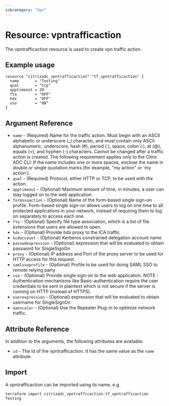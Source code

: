 ```yaml
---
subcategory: "Vpn"
---
```


# Resource: vpntrafficaction

The vpntrafficaction resource is used to create vpn traffic action.


## Example usage

```hcl
resource "citrixadc_vpntrafficaction" "tf_vpntrafficaction" {
  name       = "Testing"
  qual       = "tcp"
  apptimeout = 20
  fta        = "OFF"
  hdx        = "OFF"
  sso        = "ON"
}
```


## Argument Reference

* `name` - (Required) Name for the traffic action. Must begin with an ASCII alphabetic or underscore (_) character, and must contain only ASCII alphanumeric, underscore, hash (#), period (.), space, colon (:), at (@), equals (=), and hyphen (-) characters. Cannot be changed after a traffic action is created.  The following requirement applies only to the Citrix ADC CLI: If the name includes one or more spaces, enclose the name in double or single quotation marks (for example, "my action" or 'my action').
* `qual` - (Required) Protocol, either HTTP or TCP, to be used with the action.
* `apptimeout` - (Optional) Maximum amount of time, in minutes, a user can stay logged on to the web application.
* `formssoaction` - (Optional) Name of the form-based single sign-on profile. Form-based single sign-on allows users to log on one time to all protected applications in your network, instead of requiring them to log on separately to access each one.
* `fta` - (Optional) Specify file type association, which is a list of file extensions that users are allowed to open.
* `hdx` - (Optional) Provide hdx proxy to the ICA traffic
* `kcdaccount` - (Optional) Kerberos constrained delegation account name
* `passwdexpression` - (Optional) expression that will be evaluated to obtain password for SingleSignOn
* `proxy` - (Optional) IP address and Port of the proxy server to be used for HTTP access for this request.
* `samlssoprofile` - (Optional) Profile to be used for doing SAML SSO to remote relying party
* `sso` - (Optional) Provide single sign-on to the web application. 	    NOTE : Authentication mechanisms like Basic-authentication  require the user credentials to be sent in plaintext which is not secure if the server is running on HTTP (instead of HTTPS).
* `userexpression` - (Optional) expression that will be evaluated to obtain username for SingleSignOn
* `wanscaler` - (Optional) Use the Repeater Plug-in to optimize network traffic.


## Attribute Reference

In addition to the arguments, the following attributes are available:

* `id` - The id of the vpntrafficaction. It has the same value as the `name` attribute.


## Import

A vpntrafficaction can be imported using its name, e.g.

```shell
terraform import citrixadc_vpntrafficaction.tf_vpntrafficaction Testing
```
